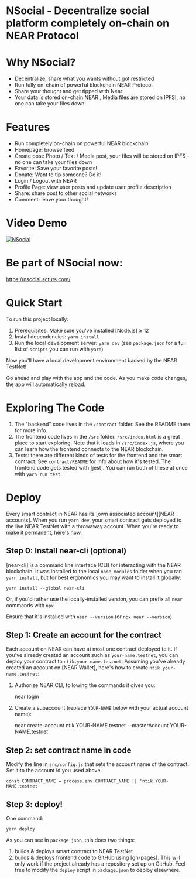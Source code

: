 NSocial - Decentralize social platform  completely on-chain on NEAR Protocol
==================


Why NSocial? 
===========
- Decentralize, share what you wants without got restricted 
- Run fully on-chain of powerful blockchain NEAR Protocol 
-  Share your thought and get tipped with Near  
- Your data is stored on-chain NEAR , Media files are stored on IPFS!, no one can take your files down! 

Features
===========
- Run completely on-chain on powerful NEAR blockchain
- Homepage: browse feed
- Create post: Photo / Text / Media post, your files will be stored on IPFS - no one can take your files down
- Favorite: Save your favorite posts!
- Donate: Want to tip someone? Do it! 
- Login / Logout with NEAR 
- Profile Page: view user posts and update user profile description 
- Share: share post to other social networks
- Comment: leave your thought!




Video Demo
===========
[![NSocial](https://i3.ytimg.com/vi/RxcF2_OHn0s/maxresdefault.jpg)](https://www.youtube.com/watch?v=RxcF2_OHn0s)



Be part of NSocial now: 
===========
https://nsocial.sctuts.com/

Quick Start
===========

To run this project locally:

1. Prerequisites: Make sure you've installed [Node.js] ≥ 12
2. Install dependencies: `yarn install`
3. Run the local development server: `yarn dev` (see `package.json` for a
   full list of `scripts` you can run with `yarn`)

Now you'll have a local development environment backed by the NEAR TestNet!

Go ahead and play with the app and the code. As you make code changes, the app will automatically reload.


Exploring The Code
==================

1. The "backend" code lives in the `/contract` folder. See the README there for
   more info.
2. The frontend code lives in the `/src` folder. `/src/index.html` is a great
   place to start exploring. Note that it loads in `/src/index.js`, where you
   can learn how the frontend connects to the NEAR blockchain.
3. Tests: there are different kinds of tests for the frontend and the smart
   contract. See `contract/README` for info about how it's tested. The frontend
   code gets tested with [jest]. You can run both of these at once with `yarn
   run test`.


Deploy
======

Every smart contract in NEAR has its [own associated account][NEAR accounts]. When you run `yarn dev`, your smart contract gets deployed to the live NEAR TestNet with a throwaway account. When you're ready to make it permanent, here's how.


Step 0: Install near-cli (optional)
-------------------------------------

[near-cli] is a command line interface (CLI) for interacting with the NEAR blockchain. It was installed to the local `node_modules` folder when you ran `yarn install`, but for best ergonomics you may want to install it globally:

    yarn install --global near-cli

Or, if you'd rather use the locally-installed version, you can prefix all `near` commands with `npx`

Ensure that it's installed with `near --version` (or `npx near --version`)


Step 1: Create an account for the contract
------------------------------------------

Each account on NEAR can have at most one contract deployed to it. If you've already created an account such as `your-name.testnet`, you can deploy your contract to `ntik.your-name.testnet`. Assuming you've already created an account on [NEAR Wallet], here's how to create `ntik.your-name.testnet`:

1. Authorize NEAR CLI, following the commands it gives you:

      near login

2. Create a subaccount (replace `YOUR-NAME` below with your actual account name):

      near create-account ntik.YOUR-NAME.testnet --masterAccount YOUR-NAME.testnet


Step 2: set contract name in code
---------------------------------

Modify the line in `src/config.js` that sets the account name of the contract. Set it to the account id you used above.

    const CONTRACT_NAME = process.env.CONTRACT_NAME || 'ntik.YOUR-NAME.testnet'


Step 3: deploy!
---------------

One command:

    yarn deploy

As you can see in `package.json`, this does two things:

1. builds & deploys smart contract to NEAR TestNet
2. builds & deploys frontend code to GitHub using [gh-pages]. This will only work if the project already has a repository set up on GitHub. Feel free to modify the `deploy` script in `package.json` to deploy elsewhere.
